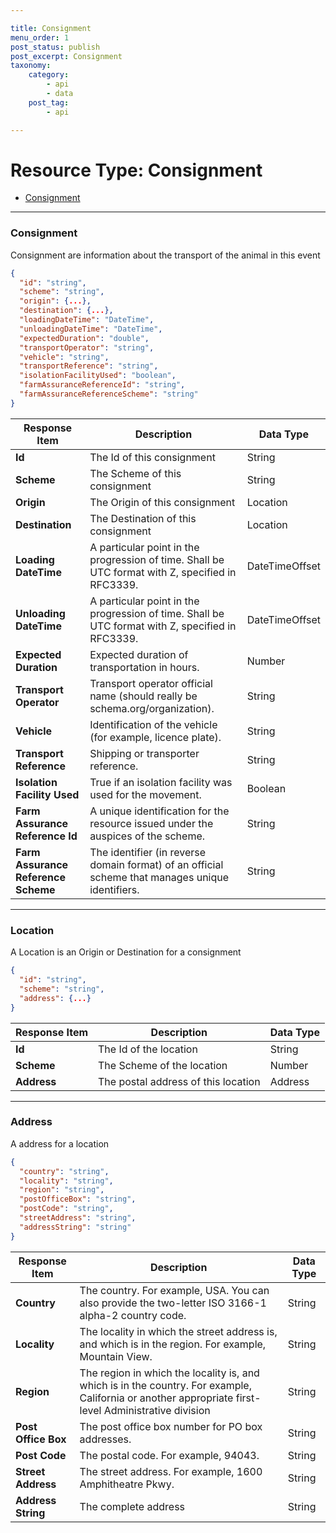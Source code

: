 ```yaml
---

title: Consignment
menu_order: 1
post_status: publish
post_excerpt: Consignment
taxonomy:
    category:
        - api
        - data
    post_tag:
        - api

---
```


# Resource Type: Consignment

- [Consignment](#consignment)

---

### Consignment

Consignment are information about the transport of the animal in this event

```json
{
  "id": "string",
  "scheme": "string",
  "origin": {...},
  "destination": {...},
  "loadingDateTime": "DateTime",
  "unloadingDateTime": "DateTime",
  "expectedDuration": "double",
  "transportOperator": "string",
  "vehicle": "string",
  "transportReference": "string",
  "isolationFacilityUsed": "boolean",
  "farmAssuranceReferenceId": "string",
  "farmAssuranceReferenceScheme": "string"
}
```

| Response Item | Description | Data Type |
| ------------- | ----------- | --------- |
| **Id** |	The Id of this consignment | String |
| **Scheme** |	The Scheme of this consignment | String |
| **Origin** |	The Origin of this consignment | Location |
| **Destination** | The Destination of this consignment | Location |
| **Loading DateTime** | A particular point in the progression of time. Shall be UTC format with Z, specified in RFC3339. | DateTimeOffset  |
| **Unloading DateTime** | A particular point in the progression of time. Shall be UTC format with Z, specified in RFC3339. | DateTimeOffset  |
| **Expected Duration** | Expected duration of transportation in hours. | Number |
| **Transport Operator** | Transport operator official name (should really be schema.org/organization).| String |
| **Vehicle** | Identification of the vehicle (for example, licence plate). | String |
| **Transport Reference** | Shipping or transporter reference.| String |
| **Isolation Facility Used** | True if an isolation facility was used for the movement. | Boolean |
| **Farm Assurance Reference Id** | A unique identification for the resource issued under the auspices of the scheme. | String |
| **Farm Assurance Reference Scheme** | The identifier (in reverse domain format) of an official scheme that manages unique identifiers. | String |

---

### Location

A Location is an Origin or Destination for a consignment

```json
{
  "id": "string",
  "scheme": "string",
  "address": {...}
}
```

| Response Item | Description | Data Type |
| ------------- | ----------- | --------- |
| **Id** | The Id of the location | String |
| **Scheme** | The Scheme of the location | Number |
| **Address** | The postal address of this location | Address |

---

### Address

A address for a location

```json
{
  "country": "string",
  "locality": "string",
  "region": "string",
  "postOfficeBox": "string",
  "postCode": "string",
  "streetAddress": "string",
  "addressString": "string"
}
```

| Response Item | Description | Data Type |
| ------------- | ----------- | --------- |
| **Country** | The country. For example, USA. You can also provide the two-letter ISO 3166-1 alpha-2 country code. | String |
| **Locality** | The locality in which the street address is, and which is in the region. For example, Mountain View. | String |
| **Region** | The region in which the locality is, and which is in the country. For example, California or another appropriate first-level Administrative division | String |
| **Post Office Box** | The post office box number for PO box addresses. | String |
| **Post Code** | The postal code. For example, 94043. | String |
| **Street Address** | The street address. For example, 1600 Amphitheatre Pkwy. | String |
| **Address String** | The complete address | String |
